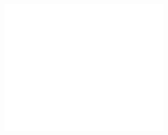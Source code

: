 <div align="center">
	<br>
	<a href="/header.svg">
		<img src="header.svg" width="800" height="400">
	</a>
	<br>
</div>
